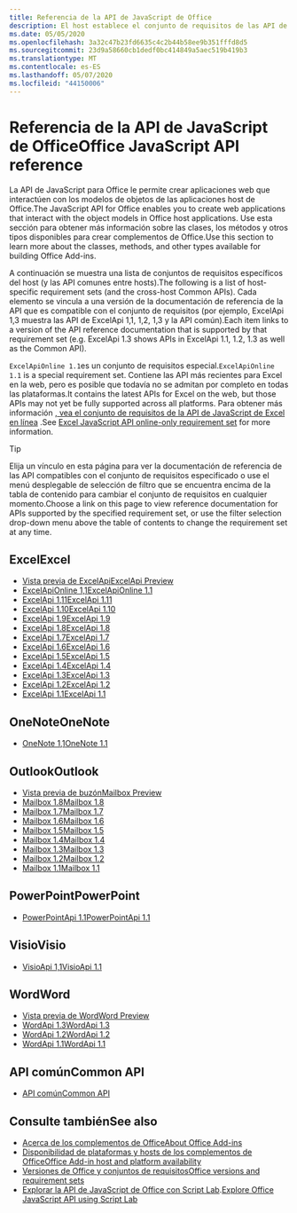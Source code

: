```yaml
---
title: Referencia de la API de JavaScript de Office
description: El host establece el conjunto de requisitos de las API de JavaScript de Office.
ms.date: 05/05/2020
ms.openlocfilehash: 3a32c47b23fd6635c4c2b44b58ee9b351fffd8d5
ms.sourcegitcommit: 23d9a58660cb1dedf0bc414849a5aec519b419b3
ms.translationtype: MT
ms.contentlocale: es-ES
ms.lasthandoff: 05/07/2020
ms.locfileid: "44150006"
---
```

# <a name="office-javascript-api-reference"></a><span data-ttu-id="320c2-103">Referencia de la API de JavaScript de Office</span><span class="sxs-lookup"><span data-stu-id="320c2-103">Office JavaScript API reference</span></span>

<span data-ttu-id="320c2-104">La API de JavaScript para Office le permite crear aplicaciones web que interactúen con los modelos de objetos de las aplicaciones host de Office.</span><span class="sxs-lookup"><span data-stu-id="320c2-104">The JavaScript API for Office enables you to create web applications that interact with the object models in Office host applications.</span></span> <span data-ttu-id="320c2-105">Use esta sección para obtener más información sobre las clases, los métodos y otros tipos disponibles para crear complementos de Office.</span><span class="sxs-lookup"><span data-stu-id="320c2-105">Use this section to learn more about the classes, methods, and other types available for building Office Add-ins.</span></span>

<span data-ttu-id="320c2-106">A continuación se muestra una lista de conjuntos de requisitos específicos del host (y las API comunes entre hosts).</span><span class="sxs-lookup"><span data-stu-id="320c2-106">The following is a list of host-specific requirement sets (and the cross-host Common APIs).</span></span> <span data-ttu-id="320c2-107">Cada elemento se vincula a una versión de la documentación de referencia de la API que es compatible con el conjunto de requisitos (por ejemplo, ExcelApi 1,3 muestra las API de ExcelApi 1,1, 1,2, 1,3 y la API común).</span><span class="sxs-lookup"><span data-stu-id="320c2-107">Each item links to a version of the API reference documentation that is supported by that requirement set (e.g. ExcelApi 1.3 shows APIs in ExcelApi 1.1, 1.2, 1.3 as well as the Common API).</span></span>

<span data-ttu-id="320c2-108">`ExcelApiOnline 1.1`es un conjunto de requisitos especial.</span><span class="sxs-lookup"><span data-stu-id="320c2-108">`ExcelApiOnline 1.1` is a special requirement set.</span></span> <span data-ttu-id="320c2-109">Contiene las API más recientes para Excel en la web, pero es posible que todavía no se admitan por completo en todas las plataformas.</span><span class="sxs-lookup"><span data-stu-id="320c2-109">It contains the latest APIs for Excel on the web, but those APIs may not yet be fully supported across all platforms.</span></span> <span data-ttu-id="320c2-110">Para obtener más información [, vea el conjunto de requisitos de la API de JavaScript de Excel en línea](/office/dev/add-ins/reference/requirement-sets/excel-api-online-requirement-set) .</span><span class="sxs-lookup"><span data-stu-id="320c2-110">See [Excel JavaScript API online-only requirement set](/office/dev/add-ins/reference/requirement-sets/excel-api-online-requirement-set) for more information.</span></span>

> [!TIP]
> <span data-ttu-id="320c2-111">Elija un vínculo en esta página para ver la documentación de referencia de las API compatibles con el conjunto de requisitos especificado o use el menú desplegable de selección de filtro que se encuentra encima de la tabla de contenido para cambiar el conjunto de requisitos en cualquier momento.</span><span class="sxs-lookup"><span data-stu-id="320c2-111">Choose a link on this page to view reference documentation for APIs supported by the specified requirement set, or use the filter selection drop-down menu above the table of contents to change the requirement set at any time.</span></span>

## <a name="excel"></a><span data-ttu-id="320c2-112">Excel</span><span class="sxs-lookup"><span data-stu-id="320c2-112">Excel</span></span>

- [<span data-ttu-id="320c2-113">Vista previa de ExcelApi</span><span class="sxs-lookup"><span data-stu-id="320c2-113">ExcelApi Preview</span></span>](/javascript/api/excel?view=excel-js-preview)
- [<span data-ttu-id="320c2-114">ExcelApiOnline 1,1</span><span class="sxs-lookup"><span data-stu-id="320c2-114">ExcelApiOnline 1.1</span></span>](/javascript/api/excel?view=excel-js-online)
- [<span data-ttu-id="320c2-115">ExcelApi 1,11</span><span class="sxs-lookup"><span data-stu-id="320c2-115">ExcelApi 1.11</span></span>](/javascript/api/excel?view=excel-js-1.11)
- [<span data-ttu-id="320c2-116">ExcelApi 1.10</span><span class="sxs-lookup"><span data-stu-id="320c2-116">ExcelApi 1.10</span></span>](/javascript/api/excel?view=excel-js-1.10)
- [<span data-ttu-id="320c2-117">ExcelApi 1.9</span><span class="sxs-lookup"><span data-stu-id="320c2-117">ExcelApi 1.9</span></span>](/javascript/api/excel?view=excel-js-1.9)
- [<span data-ttu-id="320c2-118">ExcelApi 1.8</span><span class="sxs-lookup"><span data-stu-id="320c2-118">ExcelApi 1.8</span></span>](/javascript/api/excel?view=excel-js-1.8)
- [<span data-ttu-id="320c2-119">ExcelApi 1.7</span><span class="sxs-lookup"><span data-stu-id="320c2-119">ExcelApi 1.7</span></span>](/javascript/api/excel?view=excel-js-1.7)
- [<span data-ttu-id="320c2-120">ExcelApi 1.6</span><span class="sxs-lookup"><span data-stu-id="320c2-120">ExcelApi 1.6</span></span>](/javascript/api/excel?view=excel-js-1.6)
- [<span data-ttu-id="320c2-121">ExcelApi 1.5</span><span class="sxs-lookup"><span data-stu-id="320c2-121">ExcelApi 1.5</span></span>](/javascript/api/excel?view=excel-js-1.5)
- [<span data-ttu-id="320c2-122">ExcelApi 1.4</span><span class="sxs-lookup"><span data-stu-id="320c2-122">ExcelApi 1.4</span></span>](/javascript/api/excel?view=excel-js-1.4)
- [<span data-ttu-id="320c2-123">ExcelApi 1.3</span><span class="sxs-lookup"><span data-stu-id="320c2-123">ExcelApi 1.3</span></span>](/javascript/api/excel?view=excel-js-1.3)
- [<span data-ttu-id="320c2-124">ExcelApi 1.2</span><span class="sxs-lookup"><span data-stu-id="320c2-124">ExcelApi 1.2</span></span>](/javascript/api/excel?view=excel-js-1.2)
- [<span data-ttu-id="320c2-125">ExcelApi 1.1</span><span class="sxs-lookup"><span data-stu-id="320c2-125">ExcelApi 1.1</span></span>](/javascript/api/excel?view=excel-js-1.1)

## <a name="onenote"></a><span data-ttu-id="320c2-126">OneNote</span><span class="sxs-lookup"><span data-stu-id="320c2-126">OneNote</span></span>

- [<span data-ttu-id="320c2-127">OneNote 1,1</span><span class="sxs-lookup"><span data-stu-id="320c2-127">OneNote 1.1</span></span>](/javascript/api/onenote?view=onenote-js-1.1)

## <a name="outlook"></a><span data-ttu-id="320c2-128">Outlook</span><span class="sxs-lookup"><span data-stu-id="320c2-128">Outlook</span></span>

- [<span data-ttu-id="320c2-129">Vista previa de buzón</span><span class="sxs-lookup"><span data-stu-id="320c2-129">Mailbox Preview</span></span>](/javascript/api/outlook?view=outlook-js-preview)
- [<span data-ttu-id="320c2-130">Mailbox 1.8</span><span class="sxs-lookup"><span data-stu-id="320c2-130">Mailbox 1.8</span></span>](/javascript/api/outlook?view=outlook-js-1.8)
- [<span data-ttu-id="320c2-131">Mailbox 1.7</span><span class="sxs-lookup"><span data-stu-id="320c2-131">Mailbox 1.7</span></span>](/javascript/api/outlook?view=outlook-js-1.7)
- [<span data-ttu-id="320c2-132">Mailbox 1.6</span><span class="sxs-lookup"><span data-stu-id="320c2-132">Mailbox 1.6</span></span>](/javascript/api/outlook?view=outlook-js-1.6)
- [<span data-ttu-id="320c2-133">Mailbox 1.5</span><span class="sxs-lookup"><span data-stu-id="320c2-133">Mailbox 1.5</span></span>](/javascript/api/outlook?view=outlook-js-1.5)
- [<span data-ttu-id="320c2-134">Mailbox 1.4</span><span class="sxs-lookup"><span data-stu-id="320c2-134">Mailbox 1.4</span></span>](/javascript/api/outlook?view=outlook-js-1.4)
- [<span data-ttu-id="320c2-135">Mailbox 1.3</span><span class="sxs-lookup"><span data-stu-id="320c2-135">Mailbox 1.3</span></span>](/javascript/api/outlook?view=outlook-js-1.3)
- [<span data-ttu-id="320c2-136">Mailbox 1.2</span><span class="sxs-lookup"><span data-stu-id="320c2-136">Mailbox 1.2</span></span>](/javascript/api/outlook?view=outlook-js-1.2)
- [<span data-ttu-id="320c2-137">Mailbox 1.1</span><span class="sxs-lookup"><span data-stu-id="320c2-137">Mailbox 1.1</span></span>](/javascript/api/outlook?view=outlook-js-1.1)

## <a name="powerpoint"></a><span data-ttu-id="320c2-138">PowerPoint</span><span class="sxs-lookup"><span data-stu-id="320c2-138">PowerPoint</span></span>

- [<span data-ttu-id="320c2-139">PowerPointApi 1.1</span><span class="sxs-lookup"><span data-stu-id="320c2-139">PowerPointApi 1.1</span></span>](/javascript/api/powerpoint?view=powerpoint-js-1.1)

## <a name="visio"></a><span data-ttu-id="320c2-140">Visio</span><span class="sxs-lookup"><span data-stu-id="320c2-140">Visio</span></span>

- [<span data-ttu-id="320c2-141">VisioApi 1,1</span><span class="sxs-lookup"><span data-stu-id="320c2-141">VisioApi 1.1</span></span>](/javascript/api/visio?view=visio-js-1.1)

## <a name="word"></a><span data-ttu-id="320c2-142">Word</span><span class="sxs-lookup"><span data-stu-id="320c2-142">Word</span></span>

- [<span data-ttu-id="320c2-143">Vista previa de Word</span><span class="sxs-lookup"><span data-stu-id="320c2-143">Word Preview</span></span>](/javascript/api/word?view=word-js-preview)
- [<span data-ttu-id="320c2-144">WordApi 1.3</span><span class="sxs-lookup"><span data-stu-id="320c2-144">WordApi 1.3</span></span>](/javascript/api/word?view=word-js-1.3)
- [<span data-ttu-id="320c2-145">WordApi 1.2</span><span class="sxs-lookup"><span data-stu-id="320c2-145">WordApi 1.2</span></span>](/javascript/api/word?view=word-js-1.2)
- [<span data-ttu-id="320c2-146">WordApi 1.1</span><span class="sxs-lookup"><span data-stu-id="320c2-146">WordApi 1.1</span></span>](/javascript/api/word?view=word-js-1.1)

## <a name="common-api"></a><span data-ttu-id="320c2-147">API común</span><span class="sxs-lookup"><span data-stu-id="320c2-147">Common API</span></span>

- [<span data-ttu-id="320c2-148">API común</span><span class="sxs-lookup"><span data-stu-id="320c2-148">Common API</span></span>](/javascript/api/office?view=common-js)

## <a name="see-also"></a><span data-ttu-id="320c2-149">Consulte también</span><span class="sxs-lookup"><span data-stu-id="320c2-149">See also</span></span>

- [<span data-ttu-id="320c2-150">Acerca de los complementos de Office</span><span class="sxs-lookup"><span data-stu-id="320c2-150">About Office Add-ins</span></span>](/office/dev/add-ins/overview)
- [<span data-ttu-id="320c2-151">Disponibilidad de plataformas y hosts de los complementos de Office</span><span class="sxs-lookup"><span data-stu-id="320c2-151">Office Add-in host and platform availability</span></span>](/office/dev/add-ins/overview/office-add-in-availability)
- [<span data-ttu-id="320c2-152">Versiones de Office y conjuntos de requisitos</span><span class="sxs-lookup"><span data-stu-id="320c2-152">Office versions and requirement sets</span></span>](/office/dev/add-ins/develop/office-versions-and-requirement-sets)
- <span data-ttu-id="320c2-153">[Explorar la API de JavaScript de Office con Script Lab](/office/dev/add-ins/overview/explore-with-script-lab).</span><span class="sxs-lookup"><span data-stu-id="320c2-153">[Explore Office JavaScript API using Script Lab](/office/dev/add-ins/overview/explore-with-script-lab)</span></span>
